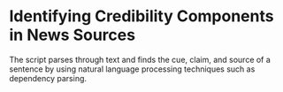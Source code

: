 # Identifying Credibility Components in News Sources
The script parses through text and finds the cue, claim, and source of a sentence by using natural language processing techniques such as dependency parsing.

